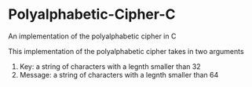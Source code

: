 # Polyalphabetic-Cipher-C
An implementation of the polyalphabetic cipher in C

This implementation of the polyalphabetic cipher takes in two arguments

1) Key: a string of characters with a legnth smaller than 32
2) Message: a string of characters with a legnth smaller than 64
